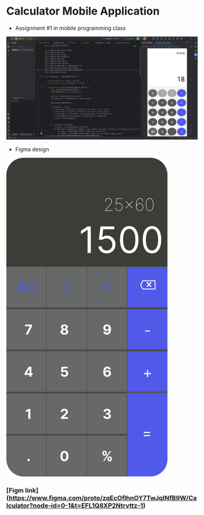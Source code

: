 # Calculator Mobile Application
- Assignment #1 in mobile programming class

![Screenshoot of the application](screen.png)

- Figma design 

![Figma design screen](figm-design.png)

### [Figm link] (https://www.figma.com/proto/zqEcOflhnOY7TwJqINfB9W/Calculator?node-id=0-1&t=EFL1Q8XP2Ntrvttz-1)
